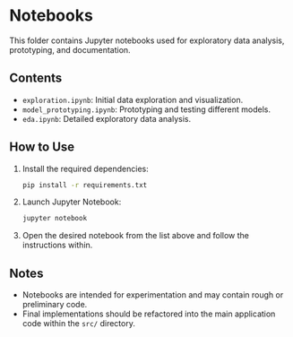 # Notebooks

This folder contains Jupyter notebooks used for exploratory data analysis, prototyping, and documentation.

## Contents

- `exploration.ipynb`: Initial data exploration and visualization.
- `model_prototyping.ipynb`: Prototyping and testing different models.
- `eda.ipynb`: Detailed exploratory data analysis.

## How to Use

1. Install the required dependencies:
   ```bash
   pip install -r requirements.txt
   ```

2. Launch Jupyter Notebook:
   ```bash
   jupyter notebook
   ```

3. Open the desired notebook from the list above and follow the instructions within.

## Notes

- Notebooks are intended for experimentation and may contain rough or preliminary code.
- Final implementations should be refactored into the main application code within the `src/` directory.
